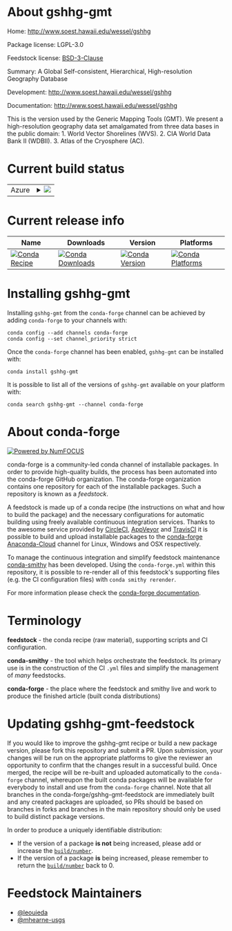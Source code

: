 About gshhg-gmt
===============

Home: http://www.soest.hawaii.edu/wessel/gshhg

Package license: LGPL-3.0

Feedstock license: [BSD-3-Clause](https://github.com/conda-forge/gshhg-gmt-feedstock/blob/master/LICENSE.txt)

Summary: A Global Self-consistent, Hierarchical, High-resolution Geography Database

Development: http://www.soest.hawaii.edu/wessel/gshhg

Documentation: http://www.soest.hawaii.edu/wessel/gshhg

This is the version used by the Generic Mapping Tools (GMT). We present
a high-resolution geography data set amalgamated from three data bases in
the public domain: 1. World Vector Shorelines (WVS). 2. CIA World Data
Bank II (WDBII). 3. Atlas of the Cryosphere (AC).


Current build status
====================


<table>
    
  <tr>
    <td>Azure</td>
    <td>
      <details>
        <summary>
          <a href="https://dev.azure.com/conda-forge/feedstock-builds/_build/latest?definitionId=2977&branchName=master">
            <img src="https://dev.azure.com/conda-forge/feedstock-builds/_apis/build/status/gshhg-gmt-feedstock?branchName=master">
          </a>
        </summary>
        <table>
          <thead><tr><th>Variant</th><th>Status</th></tr></thead>
          <tbody><tr>
              <td>linux_64</td>
              <td>
                <a href="https://dev.azure.com/conda-forge/feedstock-builds/_build/latest?definitionId=2977&branchName=master">
                  <img src="https://dev.azure.com/conda-forge/feedstock-builds/_apis/build/status/gshhg-gmt-feedstock?branchName=master&jobName=linux&configuration=linux_64_" alt="variant">
                </a>
              </td>
            </tr><tr>
              <td>osx_64</td>
              <td>
                <a href="https://dev.azure.com/conda-forge/feedstock-builds/_build/latest?definitionId=2977&branchName=master">
                  <img src="https://dev.azure.com/conda-forge/feedstock-builds/_apis/build/status/gshhg-gmt-feedstock?branchName=master&jobName=osx&configuration=osx_64_" alt="variant">
                </a>
              </td>
            </tr><tr>
              <td>win_64</td>
              <td>
                <a href="https://dev.azure.com/conda-forge/feedstock-builds/_build/latest?definitionId=2977&branchName=master">
                  <img src="https://dev.azure.com/conda-forge/feedstock-builds/_apis/build/status/gshhg-gmt-feedstock?branchName=master&jobName=win&configuration=win_64_" alt="variant">
                </a>
              </td>
            </tr>
          </tbody>
        </table>
      </details>
    </td>
  </tr>
</table>

Current release info
====================

| Name | Downloads | Version | Platforms |
| --- | --- | --- | --- |
| [![Conda Recipe](https://img.shields.io/badge/recipe-gshhg--gmt-green.svg)](https://anaconda.org/conda-forge/gshhg-gmt) | [![Conda Downloads](https://img.shields.io/conda/dn/conda-forge/gshhg-gmt.svg)](https://anaconda.org/conda-forge/gshhg-gmt) | [![Conda Version](https://img.shields.io/conda/vn/conda-forge/gshhg-gmt.svg)](https://anaconda.org/conda-forge/gshhg-gmt) | [![Conda Platforms](https://img.shields.io/conda/pn/conda-forge/gshhg-gmt.svg)](https://anaconda.org/conda-forge/gshhg-gmt) |

Installing gshhg-gmt
====================

Installing `gshhg-gmt` from the `conda-forge` channel can be achieved by adding `conda-forge` to your channels with:

```
conda config --add channels conda-forge
conda config --set channel_priority strict
```

Once the `conda-forge` channel has been enabled, `gshhg-gmt` can be installed with:

```
conda install gshhg-gmt
```

It is possible to list all of the versions of `gshhg-gmt` available on your platform with:

```
conda search gshhg-gmt --channel conda-forge
```


About conda-forge
=================

[![Powered by NumFOCUS](https://img.shields.io/badge/powered%20by-NumFOCUS-orange.svg?style=flat&colorA=E1523D&colorB=007D8A)](http://numfocus.org)

conda-forge is a community-led conda channel of installable packages.
In order to provide high-quality builds, the process has been automated into the
conda-forge GitHub organization. The conda-forge organization contains one repository
for each of the installable packages. Such a repository is known as a *feedstock*.

A feedstock is made up of a conda recipe (the instructions on what and how to build
the package) and the necessary configurations for automatic building using freely
available continuous integration services. Thanks to the awesome service provided by
[CircleCI](https://circleci.com/), [AppVeyor](https://www.appveyor.com/)
and [TravisCI](https://travis-ci.com/) it is possible to build and upload installable
packages to the [conda-forge](https://anaconda.org/conda-forge)
[Anaconda-Cloud](https://anaconda.org/) channel for Linux, Windows and OSX respectively.

To manage the continuous integration and simplify feedstock maintenance
[conda-smithy](https://github.com/conda-forge/conda-smithy) has been developed.
Using the ``conda-forge.yml`` within this repository, it is possible to re-render all of
this feedstock's supporting files (e.g. the CI configuration files) with ``conda smithy rerender``.

For more information please check the [conda-forge documentation](https://conda-forge.org/docs/).

Terminology
===========

**feedstock** - the conda recipe (raw material), supporting scripts and CI configuration.

**conda-smithy** - the tool which helps orchestrate the feedstock.
                   Its primary use is in the construction of the CI ``.yml`` files
                   and simplify the management of *many* feedstocks.

**conda-forge** - the place where the feedstock and smithy live and work to
                  produce the finished article (built conda distributions)


Updating gshhg-gmt-feedstock
============================

If you would like to improve the gshhg-gmt recipe or build a new
package version, please fork this repository and submit a PR. Upon submission,
your changes will be run on the appropriate platforms to give the reviewer an
opportunity to confirm that the changes result in a successful build. Once
merged, the recipe will be re-built and uploaded automatically to the
`conda-forge` channel, whereupon the built conda packages will be available for
everybody to install and use from the `conda-forge` channel.
Note that all branches in the conda-forge/gshhg-gmt-feedstock are
immediately built and any created packages are uploaded, so PRs should be based
on branches in forks and branches in the main repository should only be used to
build distinct package versions.

In order to produce a uniquely identifiable distribution:
 * If the version of a package **is not** being increased, please add or increase
   the [``build/number``](https://docs.conda.io/projects/conda-build/en/latest/resources/define-metadata.html#build-number-and-string).
 * If the version of a package **is** being increased, please remember to return
   the [``build/number``](https://docs.conda.io/projects/conda-build/en/latest/resources/define-metadata.html#build-number-and-string)
   back to 0.

Feedstock Maintainers
=====================

* [@leouieda](https://github.com/leouieda/)
* [@mhearne-usgs](https://github.com/mhearne-usgs/)

